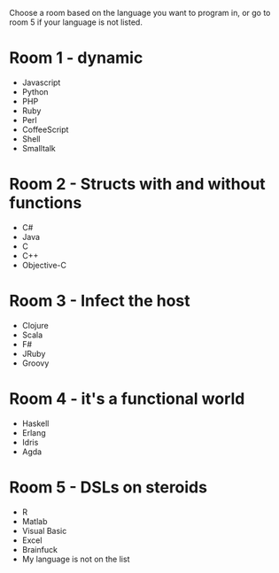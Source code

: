 Choose a room based on the language you want to program in, or go to
room 5 if your language is not listed.

# Room 1 - dynamic

* Javascript
* Python
* PHP
* Ruby
* Perl
* CoffeeScript
* Shell
* Smalltalk

# Room 2 - Structs with and without functions

* C#
* Java
* C
* C++
* Objective-C

# Room 3 - Infect the host

* Clojure
* Scala
* F#
* JRuby
* Groovy

# Room 4 - it's a functional world

* Haskell
* Erlang
* Idris
* Agda

# Room 5 - DSLs on steroids

* R
* Matlab
* Visual Basic
* Excel
* Brainfuck
* My language is not on the list
